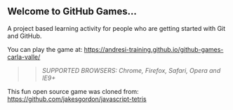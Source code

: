 ## Welcome to GitHub Games...

A project based learning activity for people who are getting started with Git and GitHub.

You can play the game at: https://andresi-training.github.io/github-games-carla-valle/

>> _*SUPPORTED BROWSERS*: Chrome, Firefox, Safari, Opera and IE9+_

This fun open source game was cloned from: https://github.com/jakesgordon/javascript-tetris
